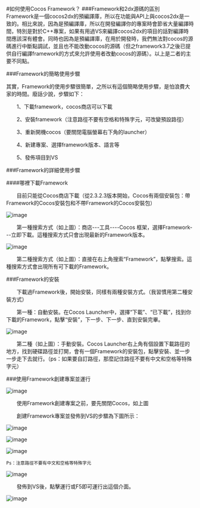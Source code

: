 #如何使用Cocos Framework？
###Framework和2dx源碼的區別
&emsp;&emsp;Framework是一個cocos2dx的預編譯庫，所以在功能與API上與cocos2dx是一致的。相比來說，因為是預編譯庫，所以在開發編譯你的專案時會節省大量編譯時間，特別是對於C++專案，如果有用過VS來編譯cocos2dx的項目的話對編譯時間應該深有體會。同時也因為是預編譯庫，在用於開發時，我們無法對cocos的源碼進行中斷點調試，並且也不能改動cocos的源碼（但之framework3.7之後已提供自行編譯framework的方式來允許使用者改動cocos的源碼）。以上是二者的主要不同點。

###Framework的簡略使用步驟

其實，Framework的使用步驟很簡單，之所以有這個簡略使用步驟，是怕浪費大家的時間。廢話少說，步驟如下：

&emsp;&emsp;1、下載framework，cocos商店可以下載

&emsp;&emsp;2、安裝framework（注意路徑不要有空格和特殊字元，可改變預設路徑）

&emsp;&emsp;3、重新開機cocos（要關閉電腦螢幕右下角的launcher）

&emsp;&emsp;4、新建專案、選擇framework版本、語言等

&emsp;&emsp;5、發佈項目到VS

###Framework的詳細使用步驟

####哪裡下載Framework

&emsp;&emsp;目前只能從Cocos商店下載（從2.3.2.3版本開始，Cocos有兩個安裝包：帶Framework的Cocos安裝包和不帶Framework的Cocos安裝包）
 
![image](res/image001.png)

&emsp;&emsp;第一種搜索方式（如上圖）：商店---工具----Cocos 框架，選擇Framework---立即下載。這種搜索方式只會出現最新的Framework版本。

![image](res/image002.png) 

&emsp;&emsp;第二種搜索方式（如上圖）：直接在右上角搜索“Framework”，點擊搜索。這種搜索方式會出現所有可下載的Framework。

###Framework的安裝

&emsp;&emsp;下載過Framework後，開始安裝，同樣有兩種安裝方式。（我習慣用第二種安裝方式）

&emsp;&emsp;第一種：自動安裝。在Cocos Launcher中，選擇“下載”、“已下載”，找到你下載的Framework，點擊“安裝”，下一步、下一步、直到安裝完畢。
 
![image](res/image003.png) 

&emsp;&emsp;第二種（如上圖）：手動安裝。Cocos Launcher右上角有個設置下載路徑的地方，找到硬碟路徑並打開，會有一個Framework的安裝包，點擊安裝、並一步一步走下去就行。（ps：如果要自訂路徑，那麼記住路徑不要有中文和空格等特殊字元）

###使用Framework創建專案並運行
 
![image](res/image004.png) 

&emsp;&emsp;使用Framework創建專案之前，要先關閉Cocos，如上圖

&emsp;&emsp;創建Framework專案並發佈到VS的步驟為下圖所示：

![image](res/image005.png) 

![image](res/image006.png) 

![image](res/image007.png) 


    Ps：注意路徑不要有中文和空格等特殊字元

![image](res/image008.png) 

&emsp;&emsp;發佈到VS後，點擊運行或F5即可運行出這個介面。
 
![image](res/image009.png) 
